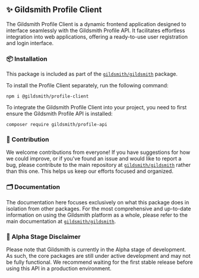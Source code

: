 ## ✨ Gildsmith Profile Client

The Gildsmith Profile Client is a dynamic frontend application designed
to interface seamlessly with the Gildsmith Profile API. It facilitates
effortless integration into web applications, offering a ready-to-use
user registration and login interface.

### 📦 Installation

This package is included as part of the
[`gildsmith/gildsmith`](https://github.com/gildsmith/gildsmith) package.

To install the Profile Client separately, run the following command:

```
npm i @gildsmith/profile-client
```

To integrate the Gildsmith Profile Client into your project, you need
to first ensure the Gildsmith Profile API is installed:

```
composer require gildsmith/profile-api
```

### 🤝 Contribution

We welcome contributions from everyone! If you have suggestions for how we could
improve, or if you've found an issue and would like to report a bug, please contribute
to the main repository at [`gildsmith/gildsmith`](https://github.com/gildsmith/gildsmith)
rather than this one. This helps us keep our efforts focused and organized.

### 🗂️ Documentation

The documentation here focuses exclusively on what this package does in isolation
from other packages. For the most comprehensive and up-to-date information on using
the Gildsmith platform as a whole, please refer to the main documentation at
[`gildsmith/gildsmith`](https://github.com/gildsmith/gildsmith).

### 🧪 Alpha Stage Disclaimer

Please note that Gildsmith is currently in the Alpha stage of development.
As such, the core packages are still under active development and may not be
fully functional. We recommend waiting for the first stable release before
using this API in a production environment.
